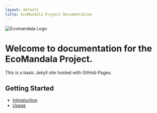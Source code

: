 ```yaml
---
layout: default
title: EcoMandala Project Documentation
---
```


![Ecomandala Logo]('/docs/assets/ecomandala-0001.png')

# Welcome to documentation for the EcoMandala Project.

This is a basic Jekyll site hosted with GitHub Pages.

## Getting Started

- [Introduction](introduction.md)
- [Usage](usage.md)
